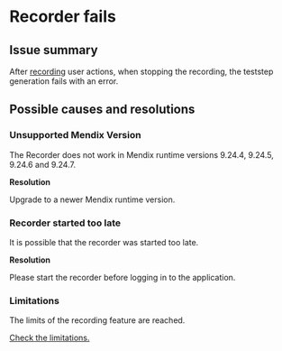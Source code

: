 # Recorder fails

## Issue summary

After [recording](../../recording) user actions, when stopping the recording, the teststep generation fails with an error.


## Possible causes and resolutions

### Unsupported Mendix Version

The Recorder does not work in Mendix runtime versions 9.24.4, 9.24.5, 9.24.6 and 9.24.7.

**Resolution**

Upgrade to a newer Mendix runtime version.

### Recorder started too late

It is possible that the recorder was started too late. 

**Resolution**

Please start the recorder before logging in to the application.

### Limitations

The limits of the recording feature are reached. 

[Check the limitations.](../bestpractice/record-actions#limitations)
